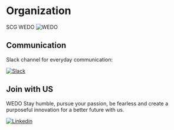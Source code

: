 # Organization
SCG WEDO
![WEDO](https://scontent.fbkk12-4.fna.fbcdn.net/v/t1.6435-9/s2048x2048/244035471_467183154999094_5726017582184836058_n.jpg?_nc_cat=110&ccb=1-5&_nc_sid=e3f864&_nc_eui2=AeE1e-tHQdQrTqE5SRUZNhfdqX6AKxS_jfqpfoArFL-N-q4P7snbSwlBUUS1CsAThys&_nc_ohc=V-p8mcpJLdgAX9DgfKj&_nc_ht=scontent.fbkk12-4.fna&oh=7f0306ae66c2dcf78fe3fdadb59d47a0&oe=6190CB03)

## Communication
Slack channel for everyday communication:

[![Slack][slack-badge]][slack-link]

## Join with US
WEDO
Stay humble, pursue your passion, be fearless and create a purposeful innovation for a better future with us.

[![Linkedin][linkedin-badge]][linkedin-link]

[slack-badge]: https://img.shields.io/static/v1?logo=slack&label=slack&message=Join&color=green
[slack-link]: https://app.slack.com/client/T01U2H4QRSB/C01UAH108TG

[linkedin-badge]: https://img.shields.io/static/v1?logo=linkedin&label=wedo&message=Join&color=black
[linkedin-link]: https://www.linkedin.com/company/wedotheofficial/
